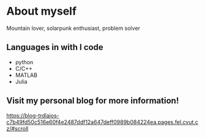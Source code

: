 # About myself
Mountain lover, solarpunk enthusiast, problem solver 

## Languages in with I code 
* python 
* C/C++
* MATLAB
* Julia

## Visit my personal blog for more information! 
https://blog-trdlajos-c7b49fd50c516e60f4e2487ddf12a647deff0989b084224ea.pages.fel.cvut.cz/#scroll
